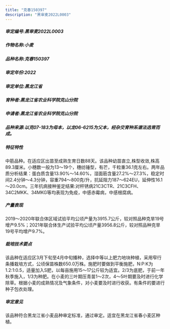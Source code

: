 ```yaml
---
title: "克春150397"
description: "黑审麦2022L0003"
---
```

##### 审定编号:黑审麦2022L0003

##### 作物名称:小麦

##### 品种名称:克春150397

##### 审定年份:2022

##### 审定单位:黑龙江省

##### 育种者:黑龙江省农业科学院克山分院

##### 申请者:黑龙江省农业科学院克山分院

##### 品种来源:以克07-183为母本，以龙06-6215为父本，经杂交育种系谱法选育而成。

##### 特征特性
中筋品种。在适应区出苗至成熟生育日数88天。该品种幼苗直立,株型收敛,株高89.3厘米。小穗数一般为13～19个，穗纺锤型，有芒，千粒重36.1克左右。两年品质分析结果：蛋白质含量13.90%～14.60%，湿面筋含量27.2%～27.3%，稳定时间2.4分钟～4.3分钟，容重794～800克/升，抗延阻力187～624EU，延伸性16.1～20.0cm。三年抗病接种鉴定结果:对秆锈病21C3CTR、21C3CFH、34C2MKK、34MKG等均表现为免疫，中感赤霉病，中感根腐病。

##### 产量表现
2019～2020年联合体区域试验平均公顷产量为3915.7公斤，较对照品种克旱19号增产9.5%；2021年联合体生产试验平均公顷产量3956.8公斤，较对照品种克旱19号平均增产9.7%。

##### 栽培技术要点
该品种在适应区3月下旬至4月中旬播种，选择中等以上肥力地块种植，采用窄行条播栽培方式，公顷保苗株数650.0万株。施肥时要做到平衡施肥，N∶P∶K为1.2∶1∶0.5，适量加入S肥，以每亩施用15～17公斤较为适宜。2/3为底肥，于前一年秋季施入，1/3为种肥。在小麦的三叶期压青苗1～2次，4～5叶期要及时进行化学除草。根据小麦的成熟情况及气象条件，对小麦要及时进行收获。有条件的要进行种子包衣处理。

##### 审定意见
该品种符合黑龙江省小麦品种审定标准，通过审定。适宜在黑龙江省春小麦区种植。
